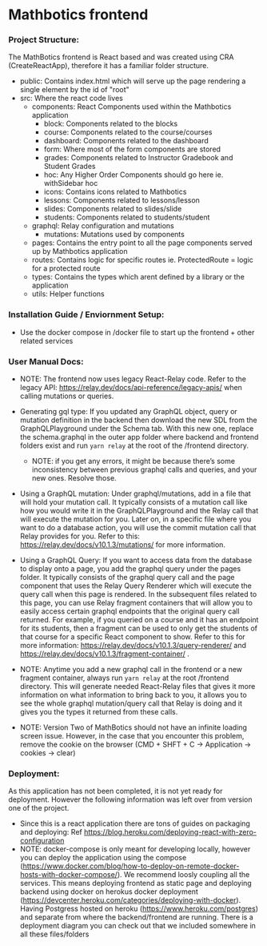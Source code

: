# Mathbotics frontend

### Project Structure:

The MathBotics frontend is React based and was created using CRA (CreateReactApp), therefore it has a familiar folder structure.

- public: Contains index.html which will serve up the page rendering a single element by the id of "root"
- src: Where the react code lives
  - components: React Components used within the Mathbotics application
    - block: Components related to the blocks
    - course: Components related to the course/courses
    - dashboard: Components related to the dashboard
    - form: Where most of the form components are stored
    - grades: Components related to Instructor Gradebook and Student Grades
    - hoc: Any Higher Order Components should go here ie. withSidebar hoc
    - icons: Contains icons related to Mathbotics
    - lessons: Components related to lessons/lesson
    - slides: Components related to slides/slide
    - students: Components related to students/student
  - graphql: Relay configuration and mutations
    - mutations: Mutations used by components
  - pages: Contains the entry point to all the page components served up by Mathbotics application
  - routes: Contains logic for specific routes ie. ProtectedRoute = logic for a protected route
  - types: Contains the types which arent defined by a library or the application
  - utils: Helper functions

### Installation Guide / Enviornment Setup:

- Use the docker compose in /docker file to start up the frontend + other related services

### User Manual Docs:
- NOTE: The frontend now uses legacy React-Relay code. Refer to the legacy API: https://relay.dev/docs/api-reference/legacy-apis/ when calling mutations or queries.

- Generating gql type: If you updated any GraphQL object, query or mutation definition in the backend then download the new SDL from the GraphQLPlayground under the Schema tab. With this new one, replace the schema.graphql in the outer app folder where backend and frontend folders exist and run `yarn relay` at the root of the /frontend directory.
  - NOTE: if you get any errors, it might be because there’s some inconsistency between previous graphql calls and queries, and your new ones. Resolve those.
- Using a GraphQL mutation: Under graphql/mutations, add in a file that will hold your mutation call. It typically consists of a mutation call like how you would write it in the GraphQLPlayground and the Relay call that will execute the mutation for you. Later on, in a specific file where you want to do a database action, you will use the commit mutation call that Relay provides for you. Refer to this: https://relay.dev/docs/v10.1.3/mutations/ for more information.
- Using a GraphQL Query: If you want to access data from the database to display onto a page, you add the graphql query under the pages folder. It typically consists of the graphql query call and the page component that uses the Relay Query Renderer which will execute the query call when this page is rendered. In the subsequent files related to this page, you can use Relay fragment containers that will allow you to easily access certain graphql endpoints that the original query call returned. For example, if you queried on a course and it has an endpoint for its students, then a fragment can be used to only get the students of that course for a specific React component to show. Refer to this for more information: https://relay.dev/docs/v10.1.3/query-renderer/ and https://relay.dev/docs/v10.1.3/fragment-container/ .
- NOTE: Anytime you add a new graphql call in the frontend or a new fragment container, always run `yarn relay` at the root /frontend directory. This will generate needed React-Relay files that gives it more information on what information to bring back to you, it allows you to see the whole graphql mutation/query call that Relay is doing and it gives you the types it returned from these calls.  
- NOTE: Version Two of MathBotics should not have an infinite loading screen issue. However, in the case that you encounter this problem, remove the cookie on the browser (CMD + SHFT + C -> Application -> cookies -> clear)

### Deployment:

As this application has not been completed, it is not yet ready for deployment. However the following information was left over from version one of the project.

- Since this is a react application there are tons of guides on packaging and deploying: Ref https://blog.heroku.com/deploying-react-with-zero-configuration
- NOTE: docker-compose is only meant for developing locally, however you can deploy the application using the compose (https://www.docker.com/blog/how-to-deploy-on-remote-docker-hosts-with-docker-compose/). We recommend loosly coupling all the services. This means deploying frontend as static page and deploying backend using docker on herokus docker deployment (https://devcenter.heroku.com/categories/deploying-with-docker). Having Postgress hosted on heroku (https://www.heroku.com/postgres) and separate from where the backend/frontend are running. There is a deployment diagram you can check out that we included somewhere in all these files/folders
  
